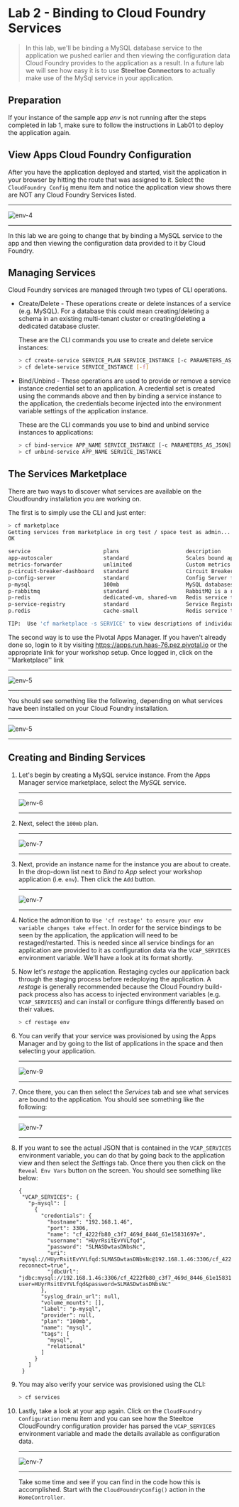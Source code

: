 # Lab 2 - Binding to Cloud Foundry Services

>In this lab, we'll be binding a MySQL database service to the application we pushed earlier and then viewing the configuration data Cloud Foundry provides to the application as a result. In a future lab we will see how easy it is to use __Steeltoe Connectors__ to actually make use of the MySql service in your application.

## Preparation

If your instance of the sample app _env_ is not running after the steps completed in lab 1, make sure to follow the instructions in Lab01 to deploy the application again.

## View Apps Cloud Foundry Configuration

After you have the application deployed and started, visit the application in your browser by hitting the route that was assigned to it.  Select the `CloudFoundry Config` menu item and notice the application view shows there are NOT any Cloud Foundry Services listed.

   ---

   ![env-4](../Common/images/lab-02-cloudfoundry-config.png)

   ---

In this lab we are going to change that by binding a MySQL service to the app and then viewing the configuration data provided to it by Cloud Foundry.

## Managing Services

Cloud Foundry services are managed through two types of CLI operations.

* Create/Delete - These operations create or delete instances of a service (e.g. MySQL). For a database this could mean creating/deleting a schema in an existing multi-tenant cluster or creating/deleting a dedicated database cluster. 

  These are the CLI commands you use to create and delete service instances:

  ```bash
  > cf create-service SERVICE_PLAN SERVICE_INSTANCE [-c PARAMETERS_AS_JSON] [-t TAGS]
  > cf delete-service SERVICE_INSTANCE [-f]
  ```

* Bind/Unbind - These operations are used to provide or remove a service instance credential set to an application. A credential set is created using the commands above and then by binding a service instance to the application, the credentials become injected into the environment variable settings of the application instance.

   These are the CLI commands you use to bind and unbind service instances to applications:

  ```bash
  > cf bind-service APP_NAME SERVICE_INSTANCE [-c PARAMETERS_AS_JSON]
  > cf unbind-service APP_NAME SERVICE_INSTANCE
  ```

## The Services Marketplace

There are two ways to discover what services are available on the Cloudfoundry installation you are working on.

The first is to simply use the CLI and just enter:

```bash
> cf marketplace
Getting services from marketplace in org test / space test as admin...
OK

service                       plans                     description
app-autoscaler                standard                  Scales bound applications in response to load
metrics-forwarder             unlimited                 Custom metrics service
p-circuit-breaker-dashboard   standard                  Circuit Breaker Dashboard for Spring Cloud Applications
p-config-server               standard                  Config Server for Spring Cloud Applications
p-mysql                       100mb                     MySQL databases on demand
p-rabbitmq                    standard                  RabbitMQ is a robust and scalable high-performance multi-protocol messaging broker.
p-redis                       dedicated-vm, shared-vm   Redis service to provide pre-provisioned instances configured as a datastore, running on a shared or dedicated VM.
p-service-registry            standard                  Service Registry for Spring Cloud Applications
p.redis                       cache-small               Redis service to provide on-demand dedicated instances configured as a cache.

TIP:  Use 'cf marketplace -s SERVICE' to view descriptions of individual plans of a given service.
```

The second way is to use the Pivotal Apps Manager. If you haven't already done so, login to it by visiting https://apps.run.haas-76.pez.pivotal.io or the appropriate link for your workshop setup. Once logged in, click on the ''Marketplace'' link

---

  ![env-5](../Common/images/lab-mkt-link.png)

---

You should see something like the following, depending on what services have been installed on your Cloud Foundry installation.

---

  ![env-5](../Common/images/lab-marketplace.png)

---

## Creating and Binding Services

1. Let's begin by creating a MySQL service instance. From the Apps Manager service marketplace, select the  _MySQL_ service.

   ---

     ![env-6](../Common/images/lab-mysql.png)

   ---

1. Next, select the `100mb` plan.

   ---

     ![env-7](../Common/images/lab-mysql2.png)

   ---

1. Next, provide an instance name for the instance you are about to create. In the drop-down list next to _Bind to App_ select your workshop application (i.e. `env`). Then click the `Add` button.

   ---

    ![env-7](../Common/images/lab-mysql3.png)

   ---

1. Notice the admonition to `Use 'cf restage' to ensure your env variable changes take effect`. In order for the service bindings to be seen by the application, the application will need to be restaged/restarted. This is needed since all service bindings for an application are provided to it as configuration data via the `VCAP_SERVICES` environment variable.  We'll have a look at its format shortly.

1. Now let's _restage_ the application. Restaging cycles our application back through the staging process before redeploying the application. A _restage_ is generally recommended because the Cloud Foundry build-pack process also has access to injected environment variables (e.g. `VCAP_SERVICES`) and can install or configure things differently based on their values.

   ```bash
   > cf restage env
   ```

1. You can verify that your service was provisioned by using the Apps Manager and by going to the list of applications in the space and then selecting your application.

   ---

    ![env-9](../Common/images/lab-mysql5.png)

   ---

1. Once there, you can then select the _Services_ tab and see what services are bound to the application. You should see something like the following:

   ---

    ![env-7](../Common/images/lab-mysql4.png)

   ---

1. If you want to see the actual JSON that is contained in the `VCAP_SERVICES` environment variable, you can do that by going back to the application view and then select the _Settings_ tab. Once there you then click on the `Reveal Env Vars` button on the screen. You should see something like below:

   ```text
   {
    "VCAP_SERVICES": {
      "p-mysql": [
        {
          "credentials": {
            "hostname": "192.168.1.46",
            "port": 3306,
            "name": "cf_4222fb80_c3f7_469d_8446_61e15831697e",
            "username": "HUyrRsitEvYVLfqd",
            "password": "SLMASDwtasDNbsNc",
            "uri": "mysql://HUyrRsitEvYVLfqd:SLMASDwtasDNbsNc@192.168.1.46:3306/cf_4222fb80_c3f7_469d_8446_61e15831697e?reconnect=true",
            "jdbcUrl": "jdbc:mysql://192.168.1.46:3306/cf_4222fb80_c3f7_469d_8446_61e15831697e?user=HUyrRsitEvYVLfqd&password=SLMASDwtasDNbsNc"
          },
          "syslog_drain_url": null,
          "volume_mounts": [],
          "label": "p-mysql",
          "provider": null,
          "plan": "100mb",
          "name": "mysql",
          "tags": [
            "mysql",
            "relational"
          ]
        }
      ]
    }
   ```

1. You may also verify your service was provisioned using the CLI:

   ```bash
   > cf services
   ```

1. Lastly, take a look at your app again. Click on the ``CloudFoundry Configuration`` menu item and you can see how the Steeltoe CloudFoundry configuration provider has parsed the ``VCAP_SERVICES`` environment variable and made the details available as configuration data.

   ---

    ![env-7](../Common/images/lab-app-db.png)

   ---

   Take some time and see if you can find in the code how this is accomplished. Start with the ``CloudFoundryConfig()`` action in the ``HomeController``.
